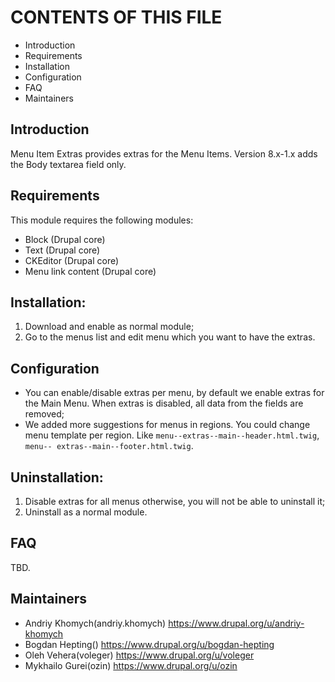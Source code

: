 # CONTENTS OF THIS FILE
  
 * Introduction
 * Requirements
 * Installation
 * Configuration
 * FAQ
 * Maintainers
 
## Introduction

Menu Item Extras provides extras for the Menu Items.
Version 8.x-1.x adds the Body textarea field only.

## Requirements

This module requires the following modules:

 * Block (Drupal core)
 * Text (Drupal core)
 * CKEditor (Drupal core)
 * Menu link content (Drupal core)

## Installation:

1. Download and enable as normal module;
2. Go to the menus list and edit menu which you want to have the extras.

## Configuration

* You can enable/disable extras per menu, by default we enable extras for
  the Main Menu.
  When extras is disabled, all data from the fields are removed;
* We added more suggestions for menus in regions. You could change menu
  template per region. Like `menu--extras--main--header.html.twig`, `menu--
  extras--main--footer.html.twig`.

## Uninstallation:

1. Disable extras for all menus otherwise, you will not be able to uninstall it;
2. Uninstall as a   normal module.

## FAQ
TBD.

## Maintainers

- Andriy Khomych(andriy.khomych) https://www.drupal.org/u/andriy-khomych
- Bogdan Hepting() https://www.drupal.org/u/bogdan-hepting
- Oleh Vehera(voleger) https://www.drupal.org/u/voleger
- Mykhailo Gurei(ozin) https://www.drupal.org/u/ozin
